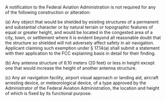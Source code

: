 A notification to the Federal Aviation Administration is not required for any of the following construction or alteration:
              

(a) Any object that would be shielded by existing structures of a permanent and substantial character or by natural terrain or topographic features of equal or greater height, and would be located in the congested area of a city, town, or settlement where it is evident beyond all reasonable doubt that the structure so shielded will not adversely affect safety in air navigation. Applicant claiming such exemption under § 17.14(a) shall submit a statement with their application to the FCC explaining basis in detail for their finding.

(b) Any antenna structure of 6.10 meters (20 feet) or less in height except one that would increase the height of another antenna structure.

(c) Any air navigation facility, airport visual approach or landing aid, aircraft arresting device, or meteorological device, of a type approved by the Administrator of the Federal Aviation Administration, the location and height of which is fixed by its functional purpose.

